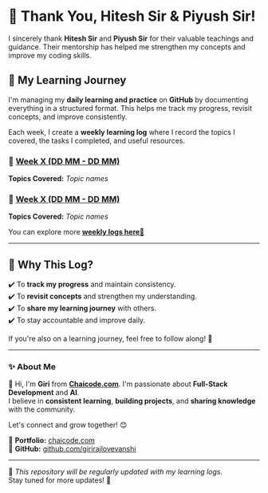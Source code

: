 # 🙏 Thank You, Hitesh Sir & Piyush Sir!  

I sincerely thank **Hitesh Sir** and **Piyush Sir** for their valuable teachings and guidance. Their mentorship has helped me strengthen my concepts and improve my coding skills.  

## 📖 My Learning Journey  

I'm managing my **daily learning and practice** on **GitHub** by documenting everything in a structured format. This helps me track my progress, revisit concepts, and improve consistently.  

Each week, I create a **weekly learning log** where I record the topics I covered, the tasks I completed, and useful resources.  

### 📌 [Week X (DD MM - DD MM)](./weekX/README.md)  
**Topics Covered:** *Topic names*  

### 📌 [Week X (DD MM - DD MM)](./weekX/README.md)  
**Topics Covered:** *Topic names*  

You can explore more [**weekly logs here🚀**](./Cohort-track/WeeklyLogs.md)

---

## 🎯 Why This Log?  

✔️ To **track my progress** and maintain consistency.  
✔️ To **revisit concepts** and strengthen my understanding.  
✔️ To **share my learning journey** with others.  
✔️ To stay accountable and improve daily.  

If you're also on a learning journey, feel free to follow along! 🚀  

---

### ✨ About Me  

👋 Hi, I'm **Giri** from **[Chaicode.com](https://chaicode.com/)**. I'm passionate about **Full-Stack Development** and **AI**.  
I believe in **consistent learning**, **building projects**, and **sharing knowledge** with the community.  

Let's connect and grow together! 😊  

🔗 **Portfolio:** [chaicode.com](https://chaicode.com/)  
🔗 **GitHub:** [github.com/girirajlovevanshi](https://github.com/girirajlovevanshi)  

---

📌 *This repository will be regularly updated with my learning logs.*  
Stay tuned for more updates! 🚀  

